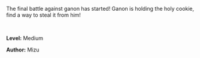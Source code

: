 The final battle against ganon has started! Ganon is holding the holy cookie, find a way to steal it from him!

<br>

**Level:** Medium

**Author:** Mizu
